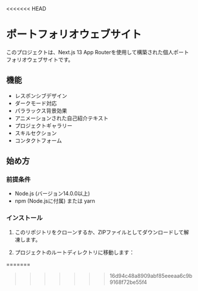 <<<<<<< HEAD
# ポートフォリオウェブサイト

このプロジェクトは、Next.js 13 App Routerを使用して構築された個人ポートフォリオウェブサイトです。

## 機能

- レスポンシブデザイン
- ダークモード対応
- パララックス背景効果
- アニメーションされた自己紹介テキスト
- プロジェクトギャラリー
- スキルセクション
- コンタクトフォーム

## 始め方

### 前提条件

- Node.js (バージョン14.0.0以上)
- npm (Node.jsに付属) または yarn

### インストール

1. このリポジトリをクローンするか、ZIPファイルとしてダウンロードして解凍します。

2. プロジェクトのルートディレクトリに移動します：

=======
>>>>>>> 16d94c48a8909abf85eeeaa6c9b9168f72be55f4
